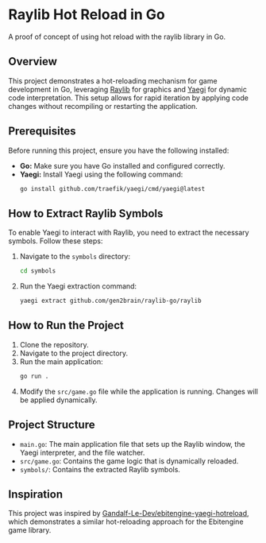 # Raylib Hot Reload in Go

A proof of concept of using hot reload with the raylib library in Go.

## Overview

This project demonstrates a hot-reloading mechanism for game development in Go, leveraging [Raylib](https://github.com/gen2brain/raylib-go) for graphics and [Yaegi](https://github.com/traefik/yaegi) for dynamic code interpretation. This setup allows for rapid iteration by applying code changes without recompiling or restarting the application.

## Prerequisites

Before running this project, ensure you have the following installed:

-   **Go:** Make sure you have Go installed and configured correctly.
-   **Yaegi:** Install Yaegi using the following command:
    ```bash
    go install github.com/traefik/yaegi/cmd/yaegi@latest
    ```

## How to Extract Raylib Symbols

To enable Yaegi to interact with Raylib, you need to extract the necessary symbols. Follow these steps:

1.  Navigate to the `symbols` directory:
    ```bash
    cd symbols
    ```
2.  Run the Yaegi extraction command:
    ```bash
    yaegi extract github.com/gen2brain/raylib-go/raylib
    ```

## How to Run the Project

1.  Clone the repository.
2.  Navigate to the project directory.
3.  Run the main application:
    ```bash
    go run .
    ```
4.  Modify the `src/game.go` file while the application is running. Changes will be applied dynamically.

## Project Structure

-   `main.go`: The main application file that sets up the Raylib window, the Yaegi interpreter, and the file watcher.
-   `src/game.go`: Contains the game logic that is dynamically reloaded.
-   `symbols/`: Contains the extracted Raylib symbols.

## Inspiration

This project was inspired by [Gandalf-Le-Dev/ebitengine-yaegi-hotreload](https://github.com/Gandalf-Le-Dev/ebitengine-yaegi-hotreload), which demonstrates a similar hot-reloading approach for the Ebitengine game library.
